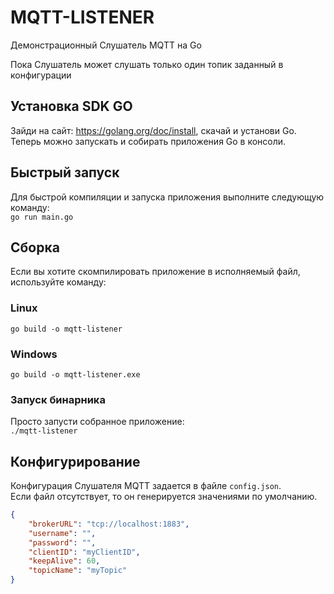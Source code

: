 # MQTT-LISTENER

Демонстрационный Слушатель MQTT на Go

Пока Слушатель может слушать только один топик заданный в конфигурации

## Установка SDK GO
Зайди на сайт: https://golang.org/doc/install, скачай и установи Go.
Теперь можно запускать и собирать приложения Go в консоли.

## Быстрый запуск

Для быстрой компиляции и запуска приложения выполните следующую команду:  
`go run main.go`

## Сборка
Если вы хотите скомпилировать приложение в исполняемый файл, используйте команду:
### Linux
`go build -o mqtt-listener`

### Windows
`go build -o mqtt-listener.exe`

### Запуск бинарника
Просто запусти собранное приложение:  
`./mqtt-listener`

## Конфигурирование

Конфигурация Слушателя MQTT задается в файле `config.json`.  
Если файл отсутствует, то он генерируется значениями по умолчанию. 

```json
{
    "brokerURL": "tcp://localhost:1883",
    "username": "",
    "password": "",
    "clientID": "myClientID",
    "keepAlive": 60,
    "topicName": "myTopic"
}
```
